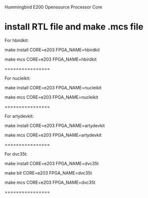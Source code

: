 Hummingbird E200 Opensource Processor Core


install RTL file and make .mcs file
================


For hbirdkit:

make install CORE=e203 FPGA_NAME=hbirdkit 

make mcs     CORE=e203 FPGA_NAME=hbirdkit 

================

For nucleikit:

make install CORE=e203 FPGA_NAME=nucleikit 

make mcs     CORE=e203 FPGA_NAME=nucleikit 

================

For artydevkit:

make install CORE=e203 FPGA_NAME=artydevkit 

make mcs     CORE=e203 FPGA_NAME=artydevkit 

================

For dvc35t:

make install CORE=e203 FPGA_NAME=dvc35t

make bit     CORE=e203 FPGA_NAME=dvc35t 

make mcs     CORE=e203 FPGA_NAME=dvc35t 

================
